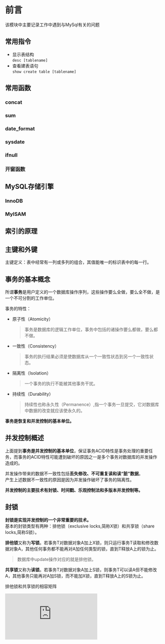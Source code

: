 # 前言

该模块中主要记录工作中遇到与MySql有关的问题  

## 常用指令  

- 显示表结构  
    `desc [tablename]`  
- 查看建表语句  
    `show create table [tablename]`

## 常用函数

### concat

### sum

### date_format

### sysdate

### ifnull

### 开窗函数

## MySQL存储引擎

### InnoDB

### MyISAM

## 索引的原理

## 主键和外键

主键定义：表中经常有一列或多列的组合，其值能唯一的标识表中的每一行。

## 事务的基本概念

所谓**事务**是用户定义的一个数据库操作序列，这些操作要么全做，要么全不做，是一个不可分割的工作单位。

事务的特性：

- 原子性（Atomicity）
  >事务是数据库的逻辑工作单位，事务中包括的诸操作要么都做，要么都不做。
- 一致性（Consistency）
  >事务的执行结果必须是使数据库从一个一致性状态到另一个一致性状态。
- 隔离性（Isolation）
  >一个事务的执行不能被其他事务干扰。
- 持续性（Durability）
  >持续性也称永久性（Permanence）,指一个事务一旦提交，它对数据库中数据的改变就应该使永久的。

**事务是恢复和并发控制的基本单位。**

## 并发控制概述

上面提到**事务是并发控制的基本单位**，保证事务ACID特性是事务处理的重要任务，而事务的ACID特性可能遭到破坏的原因之一是多个事务对数据库的并发操作造成的。  

并发操作带来的数据不一致性包括**丢失修改、不可重复读和读“脏”数据**。  
产生上述数据不一致性的原因是因为并发操作破坏了事务的隔离性。

**并发控制的主要技术有封锁、时间戳、乐观控制法和多版本并发控制等。**

## 封锁

**封锁是实现并发控制的一个非常重要的技术。**  
基本的封锁类型有两种：排他锁（exclusive locks,简称X锁）和共享锁（share locks,简称S锁）。

**排他锁**又称为**写锁**。若事务T对数据对象A加上X锁，则只运行事务T读取和修改数据对象A，其他任何事务都不能再对A加任何类型的锁，直到T释放A上的锁为止。
>数据库中update操作对应的就是排他锁。

**共享锁**又称为**读锁**。若事务T对数据对象A加上S锁，则事务T可以读A但不能修改A，其他事务只能再对A加S锁，而不能加X锁，直到T释放A上的S锁为止。

排他锁和共享锁的相容矩阵

![相容矩阵](https://note.youdao.com/ynoteshare1/index.html?id=0a26ed0f693f2c90a650f7e212d3638f&type=note)
